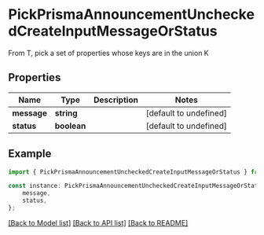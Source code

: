 # PickPrismaAnnouncementUncheckedCreateInputMessageOrStatus

From T, pick a set of properties whose keys are in the union K

## Properties

Name | Type | Description | Notes
------------ | ------------- | ------------- | -------------
**message** | **string** |  | [default to undefined]
**status** | **boolean** |  | [default to undefined]

## Example

```typescript
import { PickPrismaAnnouncementUncheckedCreateInputMessageOrStatus } from './api';

const instance: PickPrismaAnnouncementUncheckedCreateInputMessageOrStatus = {
    message,
    status,
};
```

[[Back to Model list]](../README.md#documentation-for-models) [[Back to API list]](../README.md#documentation-for-api-endpoints) [[Back to README]](../README.md)

